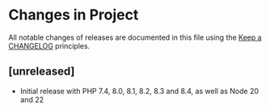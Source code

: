# Changes in Project

All notable changes of releases are documented in this file
using the [Keep a CHANGELOG](https://keepachangelog.com/) principles.

## [unreleased]

- Initial release with PHP 7.4, 8.0, 8.1, 8.2, 8.3 and 8.4, as well as Node 20 and 22